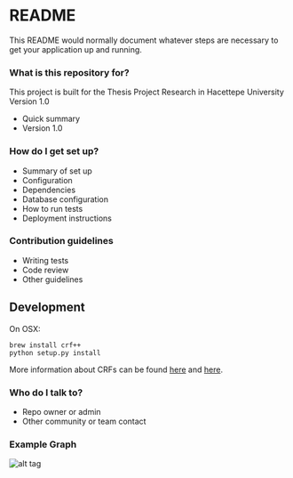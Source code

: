 # README #

This README would normally document whatever steps are necessary to get your application up and running.

### What is this repository for? ###
This project is built for the Thesis Project Research in Hacettepe University
Version 1.0

* Quick summary
* Version 1.0

### How do I get set up? ###

* Summary of set up
* Configuration
* Dependencies
* Database configuration
* How to run tests
* Deployment instructions

### Contribution guidelines ###

* Writing tests
* Code review
* Other guidelines

## Development

On OSX:

    brew install crf++
    python setup.py install
    
  More information about
  CRFs can be found [here][crf_tut] and [here][nytimes].



### Who do I talk to? ###

* Repo owner or admin
* Other community or team contact


### Example Graph ###
![alt tag](https://github.com/ozgen/RecipePostagger/blob/master/results/result121.png)


[crf_tut]:  http://people.cs.umass.edu/~mccallum/papers/crf-tutorial.pdf
[nytimes]: https://github.com/NYTimes/ingredient-phrase-tagger

